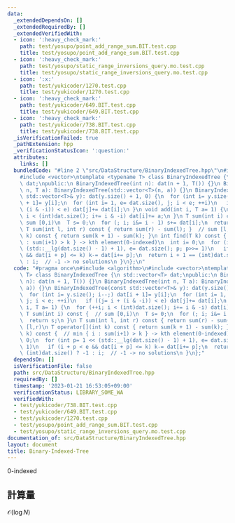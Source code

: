 ```yaml
---
data:
  _extendedDependsOn: []
  _extendedRequiredBy: []
  _extendedVerifiedWith:
  - icon: ':heavy_check_mark:'
    path: test/yosupo/point_add_range_sum.BIT.test.cpp
    title: test/yosupo/point_add_range_sum.BIT.test.cpp
  - icon: ':heavy_check_mark:'
    path: test/yosupo/static_range_inversions_query.mo.test.cpp
    title: test/yosupo/static_range_inversions_query.mo.test.cpp
  - icon: ':x:'
    path: test/yukicoder/1270.test.cpp
    title: test/yukicoder/1270.test.cpp
  - icon: ':heavy_check_mark:'
    path: test/yukicoder/649.BIT.test.cpp
    title: test/yukicoder/649.BIT.test.cpp
  - icon: ':heavy_check_mark:'
    path: test/yukicoder/738.BIT.test.cpp
    title: test/yukicoder/738.BIT.test.cpp
  _isVerificationFailed: true
  _pathExtension: hpp
  _verificationStatusIcon: ':question:'
  attributes:
    links: []
  bundledCode: "#line 2 \"src/DataStructure/BinaryIndexedTree.hpp\"\n#include <algorithm>\n\
    #include <vector>\ntemplate <typename T> class BinaryIndexedTree {\n std::vector<T>\
    \ dat;\npublic:\n BinaryIndexedTree(int n): dat(n + 1, T()) {}\n BinaryIndexedTree(int\
    \ n, T a): BinaryIndexedTree(std::vector<T>(n, a)) {}\n BinaryIndexedTree(const\
    \ std::vector<T>& y): dat(y.size() + 1, 0) {\n  for (int i= y.size(); i--;) dat[i\
    \ + 1]= y[i];\n  for (int i= 1, e= dat.size(), j; i < e; ++i)\n   if ((j= i +\
    \ (i & -i)) < e) dat[j]+= dat[i];\n }\n void add(int i, T a= 1) {\n  for (++i;\
    \ i < (int)dat.size(); i+= i & -i) dat[i]+= a;\n }\n T sum(int i) const {  //\
    \ sum [0,i)\n  T s= 0;\n  for (; i; i&= i - 1) s+= dat[i];\n  return s;\n }\n\
    \ T sum(int l, int r) const { return sum(r) - sum(l); }  // sum [l,r)\n T operator[](int\
    \ k) const { return sum(k + 1) - sum(k); }\n int find(T k) const {  // min { i\
    \ : sum(i+1) > k } -> kth element(0-indexed)\n  int i= 0;\n  for (int p= 1 <<\
    \ (std::__lg(dat.size() - 1) + 1), e= dat.size(); p; p>>= 1)\n   if (i + p < e\
    \ && dat[i + p] <= k) k-= dat[i+= p];\n  return i + 1 == (int)dat.size() ? -1\
    \ : i;  // -1 -> no solutions\n }\n};\n"
  code: "#pragma once\n#include <algorithm>\n#include <vector>\ntemplate <typename\
    \ T> class BinaryIndexedTree {\n std::vector<T> dat;\npublic:\n BinaryIndexedTree(int\
    \ n): dat(n + 1, T()) {}\n BinaryIndexedTree(int n, T a): BinaryIndexedTree(std::vector<T>(n,\
    \ a)) {}\n BinaryIndexedTree(const std::vector<T>& y): dat(y.size() + 1, 0) {\n\
    \  for (int i= y.size(); i--;) dat[i + 1]= y[i];\n  for (int i= 1, e= dat.size(),\
    \ j; i < e; ++i)\n   if ((j= i + (i & -i)) < e) dat[j]+= dat[i];\n }\n void add(int\
    \ i, T a= 1) {\n  for (++i; i < (int)dat.size(); i+= i & -i) dat[i]+= a;\n }\n\
    \ T sum(int i) const {  // sum [0,i)\n  T s= 0;\n  for (; i; i&= i - 1) s+= dat[i];\n\
    \  return s;\n }\n T sum(int l, int r) const { return sum(r) - sum(l); }  // sum\
    \ [l,r)\n T operator[](int k) const { return sum(k + 1) - sum(k); }\n int find(T\
    \ k) const {  // min { i : sum(i+1) > k } -> kth element(0-indexed)\n  int i=\
    \ 0;\n  for (int p= 1 << (std::__lg(dat.size() - 1) + 1), e= dat.size(); p; p>>=\
    \ 1)\n   if (i + p < e && dat[i + p] <= k) k-= dat[i+= p];\n  return i + 1 ==\
    \ (int)dat.size() ? -1 : i;  // -1 -> no solutions\n }\n};"
  dependsOn: []
  isVerificationFile: false
  path: src/DataStructure/BinaryIndexedTree.hpp
  requiredBy: []
  timestamp: '2023-01-21 16:53:05+09:00'
  verificationStatus: LIBRARY_SOME_WA
  verifiedWith:
  - test/yukicoder/738.BIT.test.cpp
  - test/yukicoder/649.BIT.test.cpp
  - test/yukicoder/1270.test.cpp
  - test/yosupo/point_add_range_sum.BIT.test.cpp
  - test/yosupo/static_range_inversions_query.mo.test.cpp
documentation_of: src/DataStructure/BinaryIndexedTree.hpp
layout: document
title: Binary-Indexed-Tree
---
```

0-indexed
## 計算量
$\mathcal{O}(\log N)$
